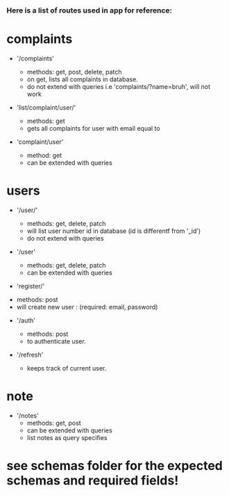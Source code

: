 ### Here is a list of routes used in app for reference: 


# complaints

* '/complaints' 
   - methods: get, post, delete, patch 
   - on get, lists all complaints in database.
   - do not extend with queries i.e 'complaints/?name=bruh', will not work

* 'list/complaint/user/<email>'
   - methods: get 
   - gets all complaints for user with email equal to <email>

* 'complaint/user'
   - method: get
   - can be extended with queries

# users

* '/user/<id>'
   - methods: get, delete, patch
   - will list user number id in database (id is differentf from '_id')
   - do not extend with queries

* '/user'
   - methods: get, delete, patch
   - can be extended with queries

* 'register/'
- methods: post 
- will create new user : (required: email, password)

* '/auth'
   - methods: post
   - to authenticate user.

* '/refresh'
   - keeps track of current user.

# note

* '/notes'
  - methods: get, post 
  - can be extended with queries
  - list notes as query specifies



# see schemas folder for the expected schemas and required fields!